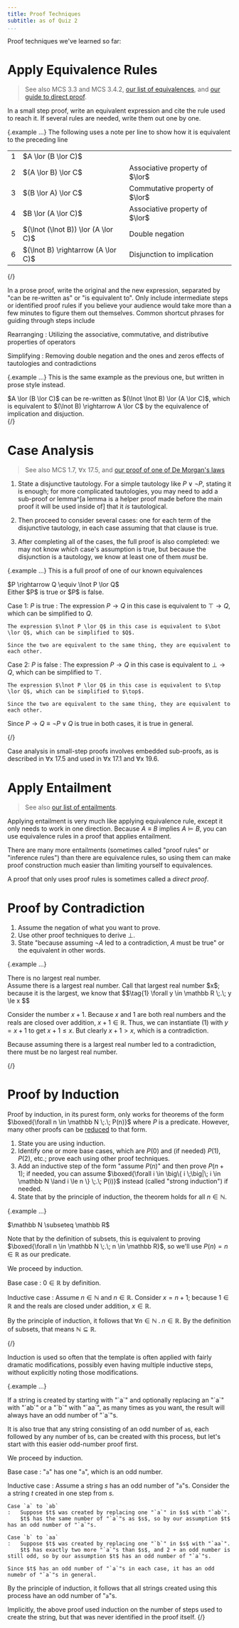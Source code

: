 ```yaml
---
title: Proof Techniques
subtitle: as of Quiz 2
...
```


Proof techniques we've learned so far:

# Apply Equivalence Rules

> See also MCS 3.3 and MCS 3.4.2, [our list of equivalences](axioms.html#equivalences), and [our guide to direct proof](direct.html).

In a small step proof, write an equivalent expression and cite the rule used to reach it. If several rules are needed, write them out one by one.

{.example ...} The following uses a note per line to show how it is equivalent to the preceding line

<table class="TFL">
<tr><td>1</td><td>$A \lor (B \lor C)$</td></tr>
<tr><td>2</td><td>$(A \lor B) \lor C$</td><td>Associative property of $\lor$</tr>
<tr><td>3</td><td>$(B \lor A) \lor C$</td><td>Commutative property of $\lor$</tr>
<tr><td>4</td><td>$B \lor (A \lor C)$</td><td>Associative property of $\lor$</tr>
<tr><td>5</td><td>$(\lnot (\lnot B)) \lor (A \lor C)$</td><td>Double negation</tr>
<tr><td>6</td><td>$(\lnot B) \rightarrow (A \lor C)$</td><td>Disjunction to implication</tr>
</table>
{/}

In a prose proof, write the original and the new expression, separated by "can be re-written as" or "is equivalent to". Only include intermediate steps or identified proof rules if you believe your audience would take more than a few minutes to figure them out themselves.
Common shortcut phrases for guiding through steps include

Rearranging
:   Utilizing the associative, commutative, and distributive properties of operators

Simplifying
:   Removing double negation and the ones and zeros effects of tautologies and contradictions

{.example ...} This is the same example as the previous one, but written in prose style instead.

<div class="snippet">
$A \lor (B \lor C)$ can be re-written as $(\lnot \lnot B) \lor (A \lor C)$, which is equivalent to $(\lnot B) \rightarrow A \lor C$ by the equivalence of implication and disjuction.
</div>
{/}

# Case Analysis

> See also MCS 1.7, ∀x 17.5, and [our proof of one of De Morgan's laws](demorgan.html)

1. State a disjunctive tautology.
For a simple tautology like $P \lor \lnot P$, stating it is enough;
for more complicated tautologies, you may need to add a sub-proof or lemma^[a lemma is a helper proof made before the main proof it will be used inside of] that it *is* tautological.

2. Then proceed to consider several cases: one for each term of the disjunctive tautology, in each case assuming that that clause is true.

3. After completing all of the cases, the full proof is also completed: we may not know *which* case's assumption is true, but because the disjunction is a tautology, we know at least one of them *must* be.

{.example ...} This is a full proof of one of our known equivalences

<div class="theorem">
$P \rightarrow Q \equiv \lnot P \lor Q$
</div>

<div class="proof">
Either $P$ is true or $P$ is false.

Case 1: $P$ is true
:   The expression $P \rightarrow Q$ in this case is equivalent to $\top \rightarrow Q$, which can be simplified to $Q$.
    
    The expression $\lnot P \lor Q$ in this case is equivalent to $\bot \lor Q$, which can be simplified to $Q$.
    
    Since the two are equivalent to the same thing, they are equivalent to each other.

Case 2: $P$ is false
:   The expression $P \rightarrow Q$ in this case is equivalent to $\bot \rightarrow Q$, which can be simplified to $\top$.
    
    The expression $\lnot P \lor Q$ in this case is equivalent to $\top \lor Q$, which can be simplified to $\top$.
    
    Since the two are equivalent to the same thing, they are equivalent to each other.

Since $P \rightarrow Q \equiv \lnot P \lor Q$ is true in both cases, it is true in general.

</div>
{/}

Case analysis in small-step proofs involves embedded sub-proofs, as is described in ∀x 17.5 and used in ∀x 17.1 and ∀x 19.6.

# Apply Entailment

> See also [our list of entailments](axioms.html#entailments).


Applying entailment is very much like applying equivalence rule, except it only needs to work in one direction.
Because $A \equiv B$ implies $A \vDash B$, you can use equivalence rules in a proof that applies entailment.

There are many more entailments (sometimes called "proof rules" or "inference rules") than there are equivalence rules, so using them can make proof construction much easier than limiting yourself to equivalences.

A proof that only uses proof rules is sometimes called a *direct proof*.


# Proof by Contradiction

1. Assume the negation of what you want to prove.
2. Use other proof techniques to derive $\bot$.
3. State "because assuming $\lnot A$ led to a contradiction, $A$ must be true" or the equivalent in other words.

{.example ...} 
<div class="theorem">
There is no largest real number.
</div>

<div class="proof">
Assume there is a largest real number.
Call that largest real number $x$; because it is the largest, we know that
$$\tag{1} \forall y \in \mathbb R \;.\; y \le x $$

Consider the number $x+1$.
Because $x$ and $1$ are both real numbers and the reals are closed over addition,
$x+1 \in \mathbb R$.
Thus, we can instantiate $(1)$ with $y = x+1$ to get $x+1 \le x$.
But clearly $x+1 > x$, which is a contradiction.

Because assuming there is a largest real number led to a contradiction, there must be no largest real number.
</div>
{/}

# Proof by Induction

Proof by induction, in its purest form, only works for theorems of the form $\boxed{\forall n \in \mathbb N \;.\; P(n)}$ where $P$ is a predicate.
However, many other proofs can be [reduced](reducibility.html) to that form.

1. State you are using induction.
2. Identify one or more base cases, which are $P(0)$ and (if needed) $P(1)$, $P(2)$, etc.; prove each using other proof techniques.
3. Add an inductive step of the form "assume $P(n)$" and then prove $P(n+1)$; if needed, you can assume $\boxed{\forall i \in \big\{ i \;\big|\; i \in \mathbb N \land i \le n \} \;.\; P(i)}$ instead (called "strong induction") if needed.
4. State that by the principle of induction, the theorem holds for all $n \in \mathbb N$.

{.example ...}
<div class="theorem">
$\mathbb N \subseteq \mathbb R$
</div>

Note that by the definition of subsets, this is equivalent to proving $\boxed{\forall n \in \mathbb N \;.\; n \in \mathbb R}$, so we'll use $P(n) = n \in \mathbb R$ as our predicate.

<div class="proof"> We proceed by induction.

Base case
:   $0 \in \mathbb R$ by definition.

Inductive case
:   Assume $n \in \mathbb N$ and $n \in \mathbb R$.
    Consider $x = n+1$;
    because $1 \in \mathbb R$ and the reals are closed under addition, $x \in \mathbb R$.

By the principle of induction, it follows that $\forall n \in \mathbb N \;.\; n \in \mathbb R$.
By the definition of subsets, that means $\mathbb N \subseteq \mathbb R$.
</div>
{/}

Induction is used so often that the template is often applied with fairly dramatic modifications, possibly even having multiple inductive steps, without explicitly noting those modifications.

{.example ...}
<div class="theorem">
If a string is created by starting with "`a`" and optionally replacing an "`a`" with "`ab`" or a "`b`" with "`aa`", as many times as you want, the result will always have an odd number of "`a`"s.
</div>

It is also true that any string consisting of an odd number of `a`s, each followed by any number of `b`s, can be created with this process, but let's start with this easier odd-number proof first.

<div class="proof"> We proceed by induction.

Base case
:   "`a`" has one "`a`", which is an odd number.

Inductive case
:   Assume a string $s$ has an odd number of "`a`"s.
    Consider the a string $t$ created in one step from $s$.
    
    Case `a` to `ab`
    :   Suppose $t$ was created by replacing one "`a`" in $s$ with "`ab`".
        $t$ has the same number of "`a`"s as $s$, so by our assumption $t$ has an odd number of "`a`"s.
        
    Case `b` to `aa`
    :   Suppose $t$ was created by replacing one "`b`" in $s$ with "`aa`".
        $t$ has exactly two more "`a`"s than $s$, and 2 + an odd number is still odd, so by our assumption $t$ has an odd number of "`a`"s.
    
    Since $t$ has an odd number of "`a`"s in each case, it has an odd numebr of "`a`"s in general.

By the principle of induction, it follows that all strings created using this process have an odd number of "`a`"s.
</div>

Implicitly, the above proof used induction on the number of steps used to create the string, but that was never identified in the proof itself.
{/}
